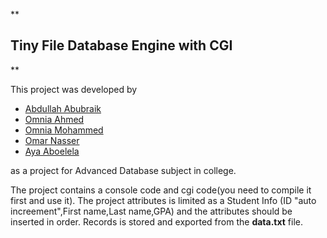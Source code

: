 **

## Tiny File Database Engine with CGI

**


This project was developed by 

 - [Abdullah Abubraik](https://github.com/Abubraik)
 - [Omnia Ahmed](https://github.com/Omnia1Ahmed)
 - [Omnia Mohammed](https://github.com/Omnia-mohamed19)
 - [Omar Nasser](https://github.com/OMRNASSER)
 - [Aya Aboelela](https://github.com/aya-aboelela)

as a project for Advanced Database subject in college.

The project contains a console code and cgi code(you need to compile it first and use it).
The project attributes is limited as a Student Info (ID "auto increement",First name,Last name,GPA) and the attributes should be inserted in order.
Records is stored and exported from the **data.txt** file.
